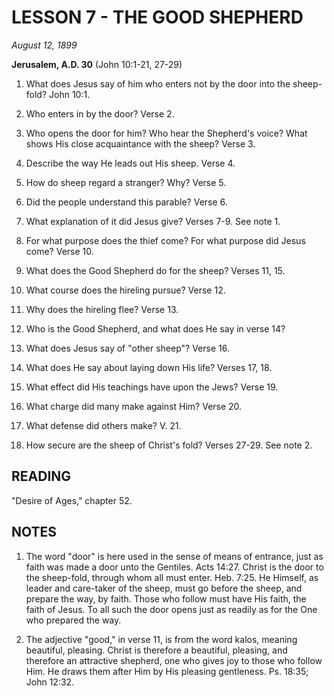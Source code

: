 # LESSON 7 - THE GOOD SHEPHERD
*August 12, 1899*

**Jerusalem, A.D. 30**
(John 10:1-21, 27-29)

1. What does Jesus say of him who enters not by the door into the sheep-fold? John 10:1.

2. Who enters in by the door? Verse 2.

3. Who opens the door for him? Who hear the Shepherd's voice? What shows His close acquaintance with the sheep? Verse 3.

4. Describe the way He leads out His sheep. Verse 4.

5. How do sheep regard a stranger? Why? Verse 5.

6. Did the people understand this parable? Verse 6.

7. What explanation of it did Jesus give? Verses 7-9. See note 1.

8. For what purpose does the thief come? For what purpose did Jesus come? Verse 10.

9. What does the Good Shepherd do for the sheep? Verses 11, 15.

10. What course does the hireling pursue? Verse 12.

11. Why does the hireling flee? Verse 13.

12. Who is the Good Shepherd, and what does He say in verse 14?

13. What does Jesus say of "other sheep"? Verse 16.

14. What does He say about laying down His life? Verses 17, 18.

15. What effect did His teachings have upon the Jews? Verse 19.

16. What charge did many make against Him? Verse 20.

17. What defense did others make? V. 21.

18. How secure are the sheep of Christ's fold? Verses 27-29. See note 2.

## READING
"Desire of Ages," chapter 52.

## NOTES

1. The word "door" is here used in the sense of means of entrance, just as faith was made a door unto the Gentiles. Acts 14:27. Christ is the door to the sheep-fold, through whom all must enter. Heb. 7:25. He Himself, as leader and care-taker of the sheep, must go before the sheep, and prepare the way, by faith. Those who follow must have His faith, the faith of Jesus. To all such the door opens just as readily as for the One who prepared the way.

2. The adjective "good," in verse 11, is from the word kalos, meaning beautiful, pleasing. Christ is therefore a beautiful, pleasing, and therefore an attractive shepherd, one who gives joy to those who follow Him. He draws them after Him by His pleasing gentleness. Ps. 18:35; John 12:32.